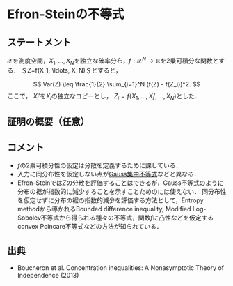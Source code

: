 # Efron-Steinの不等式

## ステートメント
$\mathcal{X}$を測度空間，$X_1, \ldots, X_N$を独立な確率分布，$f: \mathcal{X}^N\to \mathbb{R}$を2乗可積分な関数とする．
＄Z=f(X_1, \ldots, X_N)＄とすると，

$$
Var(Z) \leq \frac{1}{2} \sum_{i=1}^N (f(Z) - f(Z_i))^2.
$$
ここで， $X_i'$を$X_i$の独立なコピーとし， $Z_i = f(X_1, \ldots, X_i', \ldots, X_N)$とした．

## 証明の概要（任意）

## コメント
* $f$の2乗可積分性の仮定は分散を定義するために課している．
* 入力に同分布性を仮定しない点が[Gauss集中不等式](gaussian_concentration_inequality.md)などと異なる．
* Efron-Steinでは$Z$の分散を評価することはできるが，Gauss不等式のように分布の裾が指数的に減少することを示すことためのには使えない． 
同分布性を仮定せずに分布の裾の指数的減少を評価する方法として，Entropy methodから導かれるBounded difference inequality,
Modified Log-Sobolev不等式から得られる種々の不等式，関数$f$に凸性などを仮定するconvex Poincare不等式などの方法が知られている．

## 出典
* Boucheron et al. Concentration inequalities: A Nonasymptotic Theory of Independence (2013)
